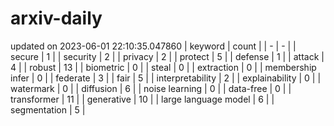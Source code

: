# arxiv-daily
updated on 2023-06-01 22:10:35.047860
| keyword | count |
| - | - |
| secure | 1 |
| security | 2 |
| privacy | 2 |
| protect | 5 |
| defense | 1 |
| attack | 4 |
| robust | 13 |
| biometric | 0 |
| steal | 0 |
| extraction | 0 |
| membership infer | 0 |
| federate | 3 |
| fair | 5 |
| interpretability | 2 |
| explainability | 0 |
| watermark | 0 |
| diffusion | 6 |
| noise learning | 0 |
| data-free | 0 |
| transformer | 11 |
| generative | 10 |
| large language model | 6 |
| segmentation | 5 |
